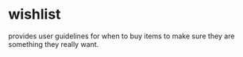 # wishlist
provides user guidelines for when to buy items to make sure they are something they really want.
